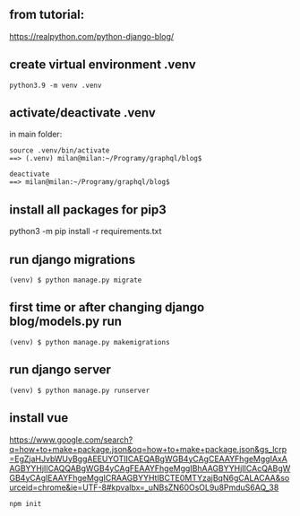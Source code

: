 ## from tutorial:

https://realpython.com/python-django-blog/


## create virtual environment .venv
```
python3.9 -m venv .venv
```


## activate/deactivate .venv
in main folder:
```
source .venv/bin/activate
==> (.venv) milan@milan:~/Programy/graphql/blog$ 

deactivate
==> milan@milan:~/Programy/graphql/blog$ 
```


## install all packages for pip3
python3 -m pip install -r requirements.txt

## run django migrations
```
(venv) $ python manage.py migrate

```
## first time or after changing django blog/models.py run
```
(venv) $ python manage.py makemigrations
```

## run django server
```
(venv) $ python manage.py runserver
```

## install vue
https://www.google.com/search?q=how+to+make+package.json&oq=how+to+make+package.json&gs_lcrp=EgZjaHJvbWUyBggAEEUYOTIICAEQABgWGB4yCAgCEAAYFhgeMggIAxAAGBYYHjIICAQQABgWGB4yCAgFEAAYFhgeMggIBhAAGBYYHjIICAcQABgWGB4yCAgIEAAYFhgeMggICRAAGBYYHtIBCTE0MTYzajBqN6gCALACAA&sourceid=chrome&ie=UTF-8#kpvalbx=_uNBsZN60OsOL9u8PmduS6AQ_38
```
npm init
```